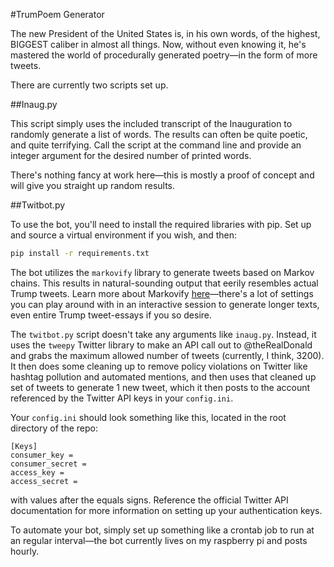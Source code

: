 #TrumPoem Generator

The new President of the United States is, in his own words, of the highest, BIGGEST caliber in almost all things. Now, without even knowing it, he's mastered the world of procedurally generated poetry&mdash;in the form of more tweets.

There are currently two scripts set up.

##Inaug.py

This script simply uses the included transcript of the Inauguration to randomly generate a list of words. The results can often be quite poetic, and quite terrifying. Call the script at the command line and provide an integer argument for the desired number of printed words.

There's nothing fancy at work here&mdash;this is mostly a proof of concept and will give you straight up random results.

##Twitbot.py

To use the bot, you'll need to install the required libraries with pip. Set up and source a virtual environment if you wish, and then:
```bash
pip install -r requirements.txt
```
The bot utilizes the `markovify` library to generate tweets based on Markov chains. This results in natural-sounding output that eerily resembles actual Trump tweets. Learn more about Markovify [here](https://github.com/jsvine/markovify)&mdash;there's a lot of settings you can play around with in an interactive session to generate longer texts, even entire Trump tweet-essays if you so desire.

The `twitbot.py` script doesn't take any arguments like `inaug.py`. Instead, it uses the `tweepy` Twitter library to make an API call out to @theRealDonald and grabs the maximum allowed number of tweets (currently, I think, 3200). It then does some cleaning up to remove policy violations on Twitter like hashtag pollution and automated mentions, and then uses that cleaned up set of tweets to generate 1 new tweet, which it then posts to the account referenced by the Twitter API keys in your `config.ini`.

Your `config.ini` should look something like this, located in the root directory of the repo:
```
[Keys]
consumer_key =
consumer_secret =
access_key =
access_secret =
```
with values after the equals signs. Reference the official Twitter API documentation for more information on setting up your authentication keys.

To automate your bot, simply set up something like a crontab job to run at an regular interval&mdash;the bot currently lives on my raspberry pi and posts hourly.
